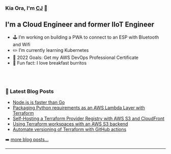 ### Kia Ora, I'm [CJ][website] 🤙

<!-- [![Website](https://img.shields.io/website?label=senorgrande.github.io&style=for-the-badge&url=https%3A%2F%2Fsenorgrande.github.io)](https://senorgrande.github.io) -->

## I'm a Cloud Engineer and former IIoT Engineer

- 🕹️ I’m working on building a PWA to connect to an ESP with Bluetooth and Wifi
- ✏️ I’m currently learning Kubernetes
- 🥅 2022 Goals: Get my AWS DevOps Professional Certificate
- 🌯 Fun fact: I love breakfast burritos

<br />
<br />

### 📕 Latest Blog Posts

<!-- BLOG-POST-LIST:START -->
- [Node.js is faster than Go](https://cj-hewett.medium.com/node-js-is-faster-than-go-5c2c72017829?source=rss-1b88832fa9b8------2)
- [Packaging Python requirements as an AWS Lambda Layer with Terraform](https://cj-hewett.medium.com/packaging-python-requirements-as-an-aws-lambda-layer-with-terraform-188f76db4e96?source=rss-1b88832fa9b8------2)
- [Self-Hosting a Terraform Provider Registry with AWS S3 and CloudFront](https://cj-hewett.medium.com/self-hosting-a-terraform-provider-registry-with-aws-s3-and-cloudfront-a08e6373711d?source=rss-1b88832fa9b8------2)
- [Using Terraform workspaces with an AWS S3 backend](https://cj-hewett.medium.com/using-terraform-workspaces-with-an-aws-s3-backend-a4250529b5fb?source=rss-1b88832fa9b8------2)
- [Automate versioning of Terraform with GitHub actions](https://cj-hewett.medium.com/automate-versioning-of-terraform-with-github-actions-4a9f28d965c?source=rss-1b88832fa9b8------2)
<!-- BLOG-POST-LIST:END -->

➡️ [more blog posts...](https://medium.com/@cj-hewett)

---

<!-- <img align="left" alt="SenorGrande's Github Stats" src="https://github-readme-stats.codestackr.vercel.app/api?username=SenorGrande&show_icons=true&hide_border=true" /> -->


[website]: https://cj-hewett.medium.com/
